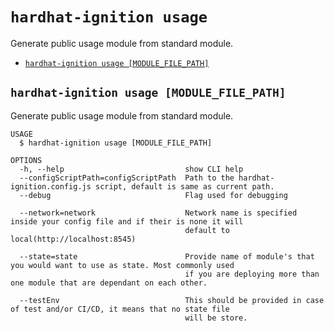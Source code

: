 `hardhat-ignition usage`
========================

Generate public usage module from standard module.

* [`hardhat-ignition usage [MODULE_FILE_PATH]`](#hardhat-ignition-usage-module_file_path)

## `hardhat-ignition usage [MODULE_FILE_PATH]`

Generate public usage module from standard module.

```
USAGE
  $ hardhat-ignition usage [MODULE_FILE_PATH]

OPTIONS
  -h, --help                           show CLI help
  --configScriptPath=configScriptPath  Path to the hardhat-ignition.config.js script, default is same as current path.
  --debug                              Flag used for debugging

  --network=network                    Network name is specified inside your config file and if their is none it will
                                       default to local(http://localhost:8545)

  --state=state                        Provide name of module's that you would want to use as state. Most commonly used
                                       if you are deploying more than one module that are dependant on each other.

  --testEnv                            This should be provided in case of test and/or CI/CD, it means that no state file
                                       will be store.
```
